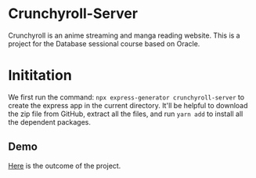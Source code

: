 # Crunchyroll-Server
Crunchyroll is an anime streaming and manga reading website. This is a project for the Database sessional course
based on Oracle.

# Inititation
We first run the command:
`npx express-generator crunchyroll-server`
to create the express app in the current directory. It'll be helpful to download the zip file from GitHub, extract all the files,
and run `yarn add` to install all the dependent packages.

## Demo
[Here](https://www.youtube.com/watch?v=pB9KNY6kMsU) is the outcome of the project.
